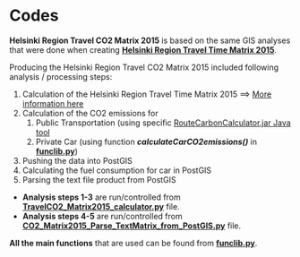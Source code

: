 # Codes

__Helsinki Region Travel CO2 Matrix 2015__ is based on the same GIS analyses that were done when creating __[Helsinki Region Travel Time Matrix 2015](http://www.helsinki.fi/science/accessibility/data/helsinki-region-travel-time-matrix)__.
 
Producing the Helsinki Region Travel CO2 Matrix 2015 included following analysis / processing steps:
 
 1. Calculation of the Helsinki Region Travel Time Matrix 2015 ==> [More information here](https://github.com/AccessibilityRG/HelsinkiRegionTravelTimeMatrix2015)
 2. Calculation of the CO2 emissions for  
     1. Public Transportation (using specific [RouteCarbonCalculator.jar Java tool](CarbonCalculator/README.md)
     2. Private Car (using function ___calculateCarCO2emissions()___ in __[funclib.py](funclib.py)__) 
 3. Pushing the data into PostGIS
 4. Calculating the fuel consumption for car in PostGIS
 5. Parsing the text file product from PostGIS

- __Analysis steps 1-3__ are run/controlled from __[TravelCO2_Matrix2015_calculator.py](TravelCO2_Matrix2015_calculator.py)__ file.
- __Analysis steps 4-5__ are run/controlled from __[CO2_Matrix2015_Parse_TextMatrix_from_PostGIS.py](CO2_Matrix2015_Parse_TextMatrix_from_PostGIS.py)__ file.

__All the main functions__ that are used can be found from __[funclib.py](funclib.py)__.
